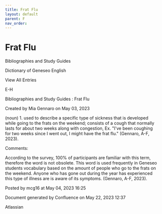 ```yaml
---
title: Frat Flu
layout: default
parent: F
nav_order:
---
```


# Frat Flu

Bibliographies and Study Guides

Dictionary of Geneseo English

View All Entries

E-H

Bibliographies and Study Guides : Frat Flu

Created by  Mia Gennaro on May 03, 2023

(noun) 1. used to describe a specific type of sickness that is developed while going to the frats on the weekend; consists of a cough that normally lasts for about two weeks along with congestion, Ex. &quot;I've been coughing for two weeks since I went out, I might have the frat flu.&quot; (Gennaro, A-F, 2023). 

Comments:

According to the survey, 100% of participants are familiar with this term, therefore the word is not obsolete. This word is used frequently in Geneseo students vocabulary based on the amount of people who go to the frats on the weekend. Anyone who has gone out during the year has experienced this type of illness are is aware of its symptoms. (Gennaro, A-F, 2023). 

Posted by mcg16 at May 04, 2023 16:25

Document generated by Confluence on May 22, 2023 12:37

Atlassian
